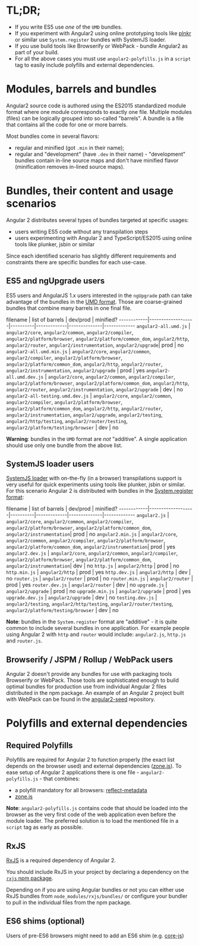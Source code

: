 # TL;DR;

* If you write ES5 use _one_ of the `UMD` bundles.
* If you experiment with Angular2 using online prototyping tools like [plnkr](http://plnkr.co/) or similar use `System.register` bundles with SystemJS loader.
* If you use build tools like Browserify or WebPack - bundle Angular2 as part of your build.
* For all the above cases you must use `angular2-polyfills.js` in a `script` tag to easily include polyfills and external dependencies.

# Modules, barrels and bundles

Angular2 source code is authored using the ES2015 standardized module format where one module corresponds to exactly one file. Multiple modules (files) can be logically grouped into so-called "barrels".
 A bundle is a file that contains all the code for one or more barrels.
  
Most bundles come in several flavors:
* regular and minified (got `.min` in their name);
* regular and "development" (have `.dev` in their name) - "development" bundles contain in-line source maps and don't have minified flavor (minification removes in-lined source maps). 
  
# Bundles, their content and usage scenarios
  
Angular 2 distributes several types of bundles targeted at specific usages:
  * users writing ES5 code without any transpilation steps
  * users experimenting with Angular 2 and TypeScript/ES2015 using online tools like plunker, jsbin or similar
  
Since each identified scenario has slightly different requirements and constraints there are specific bundles for each use-case.

## ES5 and ngUpgrade users

ES5 users and AngularJS 1.x users interested in the `ngUpgrade` path can take advantage of the bundles in the [UMD format](https://github.com/umdjs/umd).
 Those are coarse-grained bundles that combine many barrels in one final file.  

filename    | list of barrels   | dev/prod | minified? 
------------|-------------------|----------|-------------|--------------|-------------
`angular2-all.umd.js` | `angular2/core`, `angular2/common`, `angular2/compiler`, `angular2/platform/browser`, `angular2/platform/common_dom`, `angular2/http`, `angular2/router`, `angular2/instrumentation`, `angular2/upgrade`| prod | no
`angular2-all.umd.min.js` | `angular2/core`, `angular2/common`, `angular2/compiler`, `angular2/platform/browser`, `angular2/platform/common_dom`, `angular2/http`, `angular2/router`, `angular2/instrumentation`, `angular2/upgrade` | prod | yes
`angular2-all.umd.dev.js` | `angular2/core`, `angular2/common`, `angular2/compiler`, `angular2/platform/browser`, `angular2/platform/common_dom`, `angular2/http`, `angular2/router`, `angular2/instrumentation`, `angular2/upgrade` | dev | no
`angular2-all-testing.umd.dev.js` | `angular2/core`, `angular2/common`, `angular2/compiler`, `angular2/platform/browser`, `angular2/platform/common_dom`, `angular2/http`, `angular2/router`, `angular2/instrumentation`, `angular2/upgrade`, `angular2/testing`, `angular2/http/testing`, `angular2/router/testing`, `angular2/platform/testing/browser` | dev | no

**Warning**: bundles in the `UMD` format are _not_ "additive". A single application should use only one bundle from the above list.

## SystemJS loader users

[SystemJS loader](https://github.com/systemjs/systemjs) with on-the-fly (in a browser) transpilations support is very useful for quick experiments using tools like plunker, jsbin or similar.
For this scenario Angular 2 is distributed with bundles in the [System.register format](https://github.com/ModuleLoader/es6-module-loader/wiki/System.register-Explained):

filename    | list of barrels   | dev/prod | minified? 
------------|-------------------|----------|-------------|--------------|-------------
`angular2.js` | `angular2/core`, `angular2/common`, `angular2/compiler`, `angular2/platform/browser`, `angular2/platform/common_dom`, `angular2/instrumentation`| prod | no
`angular2.min.js` | `angular2/core`, `angular2/common`, `angular2/compiler`, `angular2/platform/browser`, `angular2/platform/common_dom`, `angular2/instrumentation`| prod | yes
`angular2.dev.js` | `angular2/core`, `angular2/common`, `angular2/compiler`, `angular2/platform/browser`, `angular2/platform/common_dom`, `angular2/instrumentation`| dev | no
`http.js` | `angular2/http` | prod | no
`http.min.js` | `angular2/http` | prod | yes
`http.dev.js` | `angular2/http` | dev | no
`router.js` | `angular2/router` | prod | no
`router.min.js` | `angular2/router` | prod | yes
`router.dev.js` | `angular2/router` | dev | no
`upgrade.js` | `angular2/upgrade` | prod | no
`upgrade.min.js` | `angular2/upgrade` | prod | yes
`upgrade.dev.js` | `angular2/upgrade` | dev | no
`testing.dev.js` | `angular2/testing`, `angular2/http/testing`, `angular2/router/testing`, `angular2/platform/testing/browser` | dev | no

**Note**: bundles in the `System.register` format are "additive" - it is quite common to include several bundles in one application.
For example people using Angular 2 with `http` and `router` would include: `angular2.js`, `http.js` and `router.js`.

## Browserify / JSPM / Rollup / WebPack users

Angular 2 doesn't provide any bundles for use with packaging tools Browserify or WebPack. Those tools are sophisticated enough to build optimal bundles for production use from individual Angular 2 files distributed in the npm package.
An example of an Angular 2 project built with WebPack can be found in the [angular2-seed](https://github.com/angular/angular2-seed) repository.      


# Polyfills and external dependencies

## Required Polyfills

Polyfills are required for Angular 2 to function properly (the exact list depends on the browser used) and external dependencies ([zone.js](https://github.com/angular/zone.js)).
To ease setup of Angular 2 applications there is one file - `angular2-polyfills.js` - that combines:
* a polyfill mandatory for all browsers: [reflect-metadata](https://www.npmjs.com/package/reflect-metadata)
* [zone.js](https://github.com/angular/zone.js)     

**Note**: `angular2-polyfills.js` contains code that should be loaded into the browser as the very first code of the web application even before the module loader. The preferred solution is to load the mentioned file in a `script` tag as early as possible. 


## RxJS

[RxJS](https://github.com/ReactiveX/RxJS) is a required dependency of Angular 2.

You should include RxJS in your project by declaring a dependency on the [`rxjs` npm package](https://www.npmjs.com/package/rxjs).

Depending on if you are using Angular bundles or not you can either use RxJS bundles from `node_modules/rxjs/bundles/` or configure your bundler to pull in the individual files from the npm package.


## ES6 shims (optional)

Users of pre-ES6 browsers might need to add an ES6 shim (e.g. [core-js](https://github.com/zloirock/core-js))
